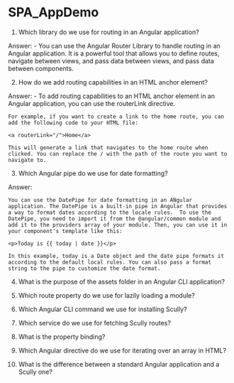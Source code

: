 # SPA_AppDemo

1. Which library do we use for routing in an Angular application?

Answer:
    - You can use the Angular Router Library to handle routing in an Angular application. It is a powerful tool that allows you to define routes, navigate between views, and pass data between views, and pass data between components.


2. How do we add routing capabilities in an HTML anchor element?

Answer:
    - To add routing capabilities to an HTML anchor element in an Angular application, you can use the routerLink directive.
    
    For example, if you want to create a link to the home route, you can add the following code to your HTML file:

    <a routerLink="/">Home</a>

    This will generate a link that navigates to the home route when clicked. You can replace the / with the path of the route you want to navigate to. 


3. Which Angular pipe do we use for date formatting?

Answer:

    You can use the DatePipe for date formatting in an ANgular application. The DatePipe is a built-in pipe in Angular that provides a way to format dates according to the locale rules.  To use the DatePipe, you need to import it from the @angular/common module and add it to the providers array of your module. Then, you can use it in your component's template like this:

    <p>Today is {{ today | date }}</p>

    In this example, today is a Date object and the date pipe formats it according to the default local rules. You can also pass a format string to the pipe to customize the date format. 


4. What is the purpose of the assets folder in an Angular CLI application?



5. Which route property do we use for lazily loading a module?



6. Which Angular CLI command we use for installing Scully?


7. Which service do we use for fetching Scully routes?


8. What is the property binding?


9. Which Angular directive do we use for iterating over an array in HTML?


10. What is the difference between a standard Angular application and a Scully one?

